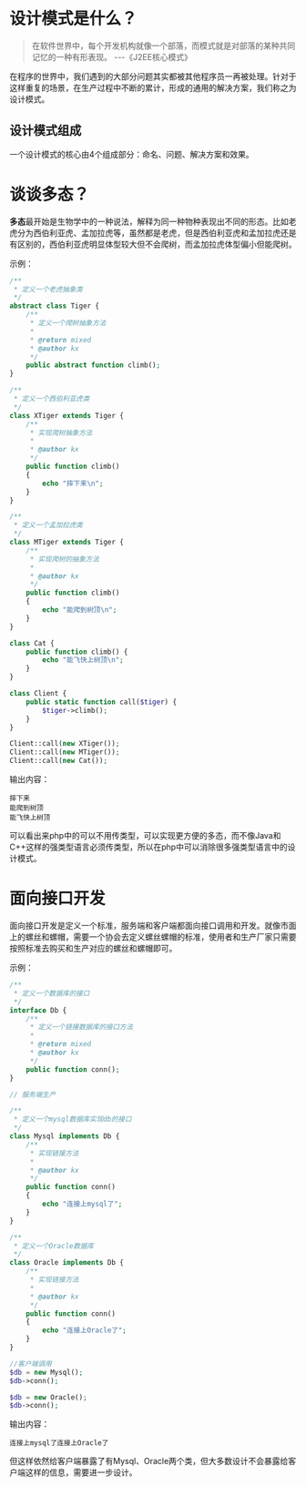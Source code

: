 # 设计模式是什么？

> 在软件世界中，每个开发机构就像一个部落，而模式就是对部落的某种共同记忆的一种有形表现。 ---《J2EE核心模式》

在程序的世界中，我们遇到的大部分问题其实都被其他程序员一再被处理。针对于这样重复的场景，在生产过程中不断的累计，形成的通用的解决方案，我们称之为设计模式。

## 设计模式组成

一个设计模式的核心由4个组成部分：命名、问题、解决方案和效果。

# 谈谈多态？

**多态**最开始是生物学中的一种说法，解释为同一种物种表现出不同的形态。比如老虎分为西伯利亚虎、孟加拉虎等，虽然都是老虎，但是西伯利亚虎和孟加拉虎还是有区别的，西伯利亚虎明显体型较大但不会爬树，而孟加拉虎体型偏小但能爬树。

示例：

```php
/**
 * 定义一个老虎抽象类
 */
abstract class Tiger {
    /**
     * 定义一个爬树抽象方法
     *
     * @return mixed
     * @author kx
     */
    public abstract function climb();
}

/**
 * 定义一个西伯利亚虎类
 */
class XTiger extends Tiger {
    /**
     * 实现爬树抽象方法
     *
     * @author kx
     */
    public function climb()
    {
        echo "摔下来\n";
    }
}

/**
 * 定义一个孟加拉虎类
 */
class MTiger extends Tiger {
    /**
     * 实现爬树的抽象方法
     *
     * @author kx
     */
    public function climb()
    {
        echo "能爬到树顶\n";
    }
}

class Cat {
    public function climb() {
        echo "能飞快上树顶\n";
    }
}

class Client {
    public static function call($tiger) {
        $tiger->climb();
    }
}

Client::call(new XTiger());
Client::call(new MTiger());
Client::call(new Cat());
```

输出内容：

```shell
摔下来
能爬到树顶
能飞快上树顶
```

可以看出来php中的可以不用传类型，可以实现更方便的多态，而不像Java和C++这样的强类型语言必须传类型，所以在php中可以消除很多强类型语言中的设计模式。

# 面向接口开发

面向接口开发是定义一个标准，服务端和客户端都面向接口调用和开发。就像市面上的螺丝和螺帽，需要一个协会去定义螺丝螺帽的标准，使用者和生产厂家只需要按照标准去购买和生产对应的螺丝和螺帽即可。

示例：

```php
/**
 * 定义一个数据库的接口
 */
interface Db {
    /**
     * 定义一个链接数据库的接口方法
     *
     * @return mixed
     * @author kx
     */
    public function conn();
}

// 服务端生产

/**
 * 定义一个mysql数据库实现db的接口
 */
class Mysql implements Db {
    /**
     * 实现链接方法
     *
     * @author kx
     */
    public function conn()
    {
        echo "连接上mysql了";
    }
}

/**
 * 定义一个Oracle数据库
 */
class Oracle implements Db {
    /**
     * 实现链接方法
     *
     * @author kx
     */
    public function conn()
    {
        echo "连接上Oracle了";
    }
}

//客户端调用
$db = new Mysql();
$db->conn();

$db = new Oracle();
$db->conn();
```

输出内容：

```shell
连接上mysql了连接上Oracle了
```

但这样依然给客户端暴露了有Mysql、Oracle两个类，但大多数设计不会暴露给客户端这样的信息，需要进一步设计。
